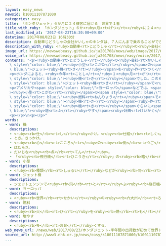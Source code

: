 ```yaml
---
layout: easy_news
newsid: k10011107871000
categories: easy
title: 「ホンダジェット」６か月に２４機客に届ける　世界で１番
title_with_ruby: 「ホンダジェット」６か<ruby>月<rt>げつ</rt></ruby>に２４<ruby>機<rt>き</rt></ruby><ruby>客<rt>きゃく</rt></ruby>に<ruby>届<rt>とど</rt></ruby>ける　<ruby>世界<rt>せかい</rt></ruby>で１<ruby>番<rt>ばん</rt></ruby>
last_modified_at: '2017-08-23T16:30:00+09:00'
datetime: 2017年08月23日 16時30分
description: 自動車じどうしゃの会社かいしゃのホンダは、７人にんまで乗のることができる「ホンダジェット」という小型こがたのジェット機きを作つくっています。
description_with_ruby: <ruby>自動車<rt>じどうしゃ</rt></ruby>の<ruby>会社<rt>かいしゃ</rt></ruby>のホンダは、７<ruby>人<rt>にん</rt></ruby>まで<ruby>乗<rt>の</rt></ruby>ることができる「ホンダジェット」という<ruby>小型<rt>こがた</rt></ruby>のジェット<ruby>機<rt>き</rt></ruby>を<ruby>作<rt>つく</rt></ruby>っています。
image_url: https://newswebeasy.github.io/ja201708/news/web/image/2017/08/23/k10011107871000.jpg
voice_url: https://newswebeasy.github.io/ja201708/news/easy/voice/2017/08/23/k10011107871000.mp3
contents: "<p><ruby>自動車<rt>じどうしゃ</rt></ruby>の<ruby>会社<rt>かいしゃ</rt></ruby>のホンダは、７<ruby>人<rt>にん</rt></ruby>まで<ruby>乗<rt>の</rt></ruby>ることができる「ホンダジェット」という<span\
  \ style=\"color: blue;\"><ruby>小型<rt>こがた</rt></ruby></span>の<span style=\"color:\
  \ blue;\">ジェット<ruby>機<rt>き</rt></ruby></span>を<ruby>作<rt>つく</rt></ruby>っています。</p>\n\
  <p>ホンダによると、<ruby>今年<rt>ことし</rt></ruby>１<ruby>月<rt>がつ</rt></ruby>〜６<ruby>月<rt>がつ</rt></ruby>に<ruby>客<rt>きゃく</rt></ruby>に<ruby>届<rt>とど</rt></ruby>けたホンダジェットは２４<span\
  \ style=\"color: blue;\"><ruby>機<rt>き</rt></ruby></span>でした。この６か<ruby>月<rt>げつ</rt></ruby>に、<ruby>世界<rt>せかい</rt></ruby>の<ruby>会社<rt>かいしゃ</rt></ruby>が<ruby>客<rt>きゃく</rt></ruby>に<ruby>届<rt>とど</rt></ruby>けた１０<ruby>人<rt>にん</rt></ruby><ruby>以下<rt>いか</rt></ruby>が<ruby>乗<rt>の</rt></ruby>る<span\
  \ style=\"color: blue;\">ジェット<ruby>機<rt>き</rt></ruby></span>で<ruby>最<rt>もっと</rt></ruby>も<ruby>多<rt>おお</rt></ruby>くて、<ruby>初<rt>はじ</rt></ruby>めて１<ruby>番<rt>ばん</rt></ruby>になりました。</p>\n\
  <p>アメリカや<span style=\"color: blue;\">ヨーロッパ</span>などでは、<span style=\"color: blue;\"\
  ><ruby>小型<rt>こがた</rt></ruby></span>の<span style=\"color: blue;\">ジェット<ruby>機<rt>き</rt></ruby></span>を<ruby>買<rt>か</rt></ruby>う<ruby>会社<rt>かいしゃ</rt></ruby>が<ruby>増<rt>ふ</rt></ruby>えています。ホンダは、<ruby>少<rt>すく</rt></ruby>ない<span\
  \ style=\"color: blue;\"><ruby>燃料<rt>ねんりょう</rt></ruby></span>で<ruby>飛<rt>と</rt></ruby>ぶことができて<ruby>中<rt>なか</rt></ruby>が<ruby>広<rt>ひろ</rt></ruby>いため、ホンダジェットを<ruby>買<rt>か</rt></ruby>う<ruby>人<rt>ひと</rt></ruby>が<ruby>増<rt>ふ</rt></ruby>えていると<ruby>言<rt>い</rt></ruby>っています。<ruby>今<rt>いま</rt></ruby>は１<ruby>年<rt>ねん</rt></ruby>に５０<span\
  \ style=\"color: blue;\"><ruby>機<rt>き</rt></ruby></span><ruby>作<rt>つく</rt></ruby>っていますが、８０<span\
  \ style=\"color: blue;\"><ruby>機<rt>き</rt></ruby></span>ぐらいに<span style=\"color:\
  \ blue;\"><ruby>増<rt>ふ</rt></ruby>やす</span><ruby>計画<rt>けいかく</rt></ruby>です。</p>\n\
  <p></p>\n<p></p>"
words:
- word: 機
  descriptions:
  - <ruby><rb>仕</rb><rt>し</rt></ruby>かけ。<ruby><rb>仕組</rb><rt>しく</rt></ruby>み。
  - とき。きっかけ。
  - <ruby><rb>心</rb><rt>こころ</rt></ruby>の<ruby><rb>動</rb><rt>うご</rt></ruby>き。
  - はたらき。
  - だいじな<ruby><rb>点</rb><rt>てん</rt></ruby>。
  - 「<ruby><rb>飛行機</rb><rt>ひこうき</rt></ruby>」の<ruby><rb>略</rb><rt>りゃく</rt></ruby>。また、<ruby><rb>飛行機</rb><rt>ひこうき</rt></ruby>を<ruby><rb>数</rb><rt>かぞ</rt></ruby>えることば。
- word: 小型
  descriptions:
  - <ruby><rb>種類</rb><rt>しゅるい</rt></ruby>などが<ruby><rb>同</rb><rt>おな</rt></ruby>じものの<ruby><rb>中</rb><rt>なか</rt></ruby>で、<ruby><rb>小</rb><rt>ちい</rt></ruby>さいほうであること。
- word: ジェット機
  descriptions:
  - ジェットエンジンで<ruby><rb>飛</rb><rt>と</rt></ruby>ぶ<ruby><rb>飛行機</rb><rt>ひこうき</rt></ruby>。
- word: ヨーロッパ
  descriptions:
  - <ruby><rb>世界</rb><rt>せかい</rt></ruby>の<ruby><rb>六大州</rb><rt>ろくだいしゅう</rt></ruby>の<ruby><rb>一</rb><rt>ひと</rt></ruby>つ。アジアの<ruby><rb>北西</rb><rt>ほくせい</rt></ruby>、アフリカの<ruby><rb>北</rb><rt>きた</rt></ruby>にある。<ruby><rb>産業</rb><rt>さんぎょう</rt></ruby>や<ruby><rb>文化</rb><rt>ぶんか</rt></ruby>が<ruby><rb>発達</rb><rt>はったつ</rt></ruby>した<ruby><rb>国</rb><rt>くに</rt></ruby>が<ruby><rb>多</rb><rt>おお</rt></ruby>い。
- word: 燃料
  descriptions:
  - <ruby><rb>火</rb><rt>ひ</rt></ruby>を<ruby><rb>燃</rb><rt>も</rt></ruby>やして、<ruby><rb>熱</rb><rt>ねつ</rt></ruby>や<ruby><rb>光</rb><rt>ひかり</rt></ruby>などのエネルギーを<ruby><rb>得</rb><rt>え</rt></ruby>るもの。まき・<ruby><rb>炭</rb><rt>すみ</rt></ruby>・<ruby><rb>石炭</rb><rt>せきたん</rt></ruby>・<ruby><rb>石油</rb><rt>せきゆ</rt></ruby>・ガスなど。
- word: 増やす
  descriptions:
  - <ruby><rb>多</rb><rt>おお</rt></ruby>くする。
web_news_url: /news/web/2017/08/23/ホンダジェット-半年間の出荷数が初めて世界トップに/
source_url: http://www3.nhk.or.jp/news/easy/k10011107871000/k10011107871000.html
...
```

